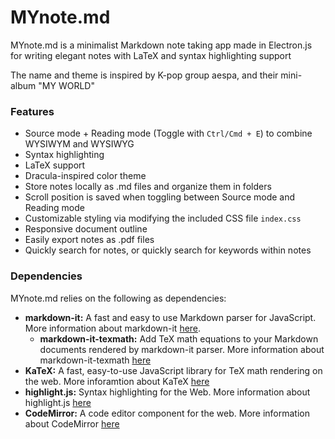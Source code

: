 # MYnote.md

MYnote.md is a minimalist Markdown note taking app made in Electron.js for writing elegant notes with LaTeX and syntax highlighting support

The name and theme is inspired by K-pop group aespa, and their mini-album "MY WORLD"

### Features
- Source mode + Reading mode (Toggle with `Ctrl/Cmd + E`) to combine WYSIWYM and WYSIWYG 
- Syntax highlighting
- LaTeX support 
- Dracula-inspired color theme
- Store notes locally as .md files and organize them in folders
- Scroll position is saved when toggling between Source mode and Reading mode
- Customizable styling via modifying the included CSS file `index.css`
- Responsive document outline
- Easily export notes as .pdf files
- Quickly search for notes, or quickly search for keywords within notes

### Dependencies
MYnote.md relies on the following as dependencies:
- **markdown-it:** A fast and easy to use Markdown parser for JavaScript. More information about markdown-it [here](https://github.com/markdown-it/markdown-it).
    - **markdown-it-texmath:** Add TeX math equations to your Markdown documents rendered by markdown-it parser. More information about markdown-it-texmath [here](https://github.com/goessner/markdown-it-texmath)
- **KaTeX:** A fast, easy-to-use JavaScript library for TeX math rendering on the web. More inforamtion about KaTeX [here](https://katex.org/)
- **highlight.js:** Syntax highlighting for the Web. More information about highlight.js [here](https://highlightjs.org/)
- **CodeMirror:** A code editor component for the web. More information about CodeMirror [here](https://codemirror.net/)
